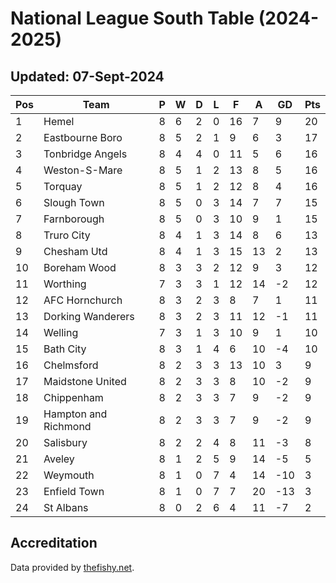 # National League South Table (2024-2025)
## Updated: 07-Sept-2024

| Pos | Team | P | W | D | L | F | A | GD | Pts |
| --- | --- | --- | --- | --- | --- | --- | --- | --- | --- |
| 1 | Hemel | 8 | 6 | 2 | 0 | 16 | 7 | 9 | 20 |
| 2 | Eastbourne Boro | 8 | 5 | 2 | 1 | 9 | 6 | 3 | 17 |
| 3 | Tonbridge Angels | 8 | 4 | 4 | 0 | 11 | 5 | 6 | 16 |
| 4 | Weston-S-Mare | 8 | 5 | 1 | 2 | 13 | 8 | 5 | 16 |
| 5 | Torquay | 8 | 5 | 1 | 2 | 12 | 8 | 4 | 16 |
| 6 | Slough Town | 8 | 5 | 0 | 3 | 14 | 7 | 7 | 15 |
| 7 | Farnborough | 8 | 5 | 0 | 3 | 10 | 9 | 1 | 15 |
| 8 | Truro City | 8 | 4 | 1 | 3 | 14 | 8 | 6 | 13 |
| 9 | Chesham Utd | 8 | 4 | 1 | 3 | 15 | 13 | 2 | 13 |
| 10 | Boreham Wood | 8 | 3 | 3 | 2 | 12 | 9 | 3 | 12 |
| 11 | Worthing | 7 | 3 | 3 | 1 | 12 | 14 | -2 | 12 |
| 12 | AFC Hornchurch | 8 | 3 | 2 | 3 | 8 | 7 | 1 | 11 |
| 13 | Dorking Wanderers | 8 | 3 | 2 | 3 | 11 | 12 | -1 | 11 |
| 14 | Welling | 7 | 3 | 1 | 3 | 10 | 9 | 1 | 10 |
| 15 | Bath City | 8 | 3 | 1 | 4 | 6 | 10 | -4 | 10 |
| 16 | Chelmsford | 8 | 2 | 3 | 3 | 13 | 10 | 3 | 9 |
| 17 | Maidstone United | 8 | 2 | 3 | 3 | 8 | 10 | -2 | 9 |
| 18 | Chippenham | 8 | 2 | 3 | 3 | 7 | 9 | -2 | 9 |
| 19 | Hampton and Richmond | 8 | 2 | 3 | 3 | 7 | 9 | -2 | 9 |
| 20 | Salisbury | 8 | 2 | 2 | 4 | 8 | 11 | -3 | 8 |
| 21 | Aveley | 8 | 1 | 2 | 5 | 9 | 14 | -5 | 5 |
| 22 | Weymouth | 8 | 1 | 0 | 7 | 4 | 14 | -10 | 3 |
| 23 | Enfield Town | 8 | 1 | 0 | 7 | 7 | 20 | -13 | 3 |
| 24 | St Albans | 8 | 0 | 2 | 6 | 4 | 11 | -7 | 2 |

## Accreditation 

Data provided by [thefishy.net](https://www.thefishy.net/).